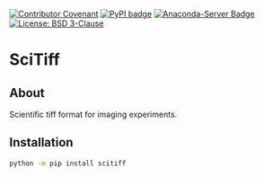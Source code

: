 [![Contributor Covenant](https://img.shields.io/badge/Contributor%20Covenant-2.1-4baaaa.svg)](CODE_OF_CONDUCT.md)
[![PyPI badge](http://img.shields.io/pypi/v/scitiff.svg)](https://pypi.python.org/pypi/scitiff)
[![Anaconda-Server Badge](https://anaconda.org/ess-dmsc-dram/scitiff/badges/version.svg)](https://anaconda.org/ess-dmsc-dram/scitiff)
[![License: BSD 3-Clause](https://img.shields.io/badge/License-BSD%203--Clause-blue.svg)](LICENSE)

# SciTiff

## About

Scientific tiff format for imaging experiments.

## Installation

```sh
python -m pip install scitiff
```

